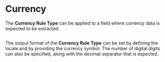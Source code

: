 # Currency

The **Currency Rule Type** can be applied to a field where currency data is expected to be extracted.

<figure><img src="../../.gitbook/assets/image (137).png" alt=""><figcaption></figcaption></figure>

The output format of the **Currency Rule Type** can be set by defining the locale and by providing the currency symbol. The number of digital digits can also be specified, along with the decimal separator that is expected.

<figure><img src="../../.gitbook/assets/image (64).png" alt=""><figcaption></figcaption></figure>
